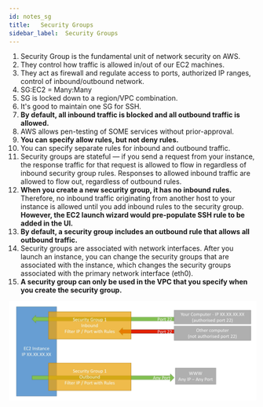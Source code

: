 ```yaml
---
id: notes_sg
title:   Security Groups
sidebar_label:  Security Groups
---
```


1. Security Group is the fundamental unit of network security on AWS.
2. They control how traffic is allowed in/out of our EC2 machines.
3. They act as firewall and regulate access to ports, authorized IP ranges, control of inbound/outbound network.
4. SG:EC2 = Many:Many
5. SG is locked down to a region/VPC combination.
6. It's good to maintain one SG for SSH.
7. **By default, all inbound traffic is blocked and all outbound traffic is allowed.**
8. AWS allows pen-testing of SOME services without prior-approval.
9. **You can specify allow rules, but not deny rules.**
10. You can specify separate rules for inbound and outbound traffic.
11. Security groups are stateful — if you send a request from your instance, the response traffic for that request is allowed to flow in regardless of inbound security group rules. Responses to allowed inbound traffic are allowed to flow out, regardless of outbound rules.
12. **When you create a new security group, it has no inbound rules.** Therefore, no inbound traffic originating from another host to your instance is allowed until you add inbound rules to the security group. **However, the EC2 launch wizard would pre-populate SSH rule to be added in the UI.**
13. **By default, a security group includes an outbound rule that allows all outbound traffic.**
14. Security groups are associated with network interfaces. After you launch an instance, you can change the security groups that are associated with the instance, which changes the security groups associated with the primary network interface (eth0).
15. **A security group can only be used in the VPC that you specify when you create the security group.**

![Security Groups](../src/media/sg.png)